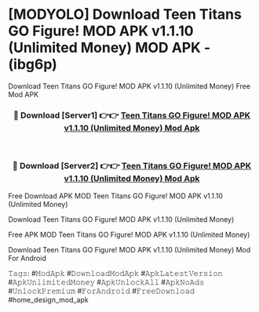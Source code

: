 # [MODYOLO] Download Teen Titans GO Figure! MOD APK v1.1.10 (Unlimited Money) MOD APK - (ibg6p)
Download Teen Titans GO Figure! MOD APK v1.1.10 (Unlimited Money) Free Mod APK

<div align="center">
<h3>🔴 Download [Server1] 👉👉 <a href="https://apk-comot.site?title=Teen_Titans_GO_Figure!_MOD_APK_v1.1.10_(Unlimited_Money)">Teen Titans GO Figure! MOD APK v1.1.10 (Unlimited Money) Mod Apk</a></h3><br>

<h3>🔴 Download [Server2] 👉👉 <a href="https://apk-comot.site?title=Teen_Titans_GO_Figure!_MOD_APK_v1.1.10_(Unlimited_Money)">Teen Titans GO Figure! MOD APK v1.1.10 (Unlimited Money) Mod Apk</a></h3>
</div>


Free Download APK MOD Teen Titans GO Figure! MOD APK v1.1.10 (Unlimited Money)

Download Teen Titans GO Figure! MOD APK v1.1.10 (Unlimited Money) 

Free APK MOD Teen Titans GO Figure! MOD APK v1.1.10 (Unlimited Money) 

Download Teen Titans GO Figure! MOD APK v1.1.10 (Unlimited Money) Mod For Android

𝚃𝚊𝚐𝚜: #𝙼𝚘𝚍𝙰𝚙𝚔 #𝙳𝚘𝚠𝚗𝚕𝚘𝚊𝚍𝙼𝚘𝚍𝙰𝚙𝚔 #𝙰𝚙𝚔𝙻𝚊𝚝𝚎𝚜𝚝𝚅𝚎𝚛𝚜𝚒𝚘𝚗 #𝙰𝚙𝚔𝚄𝚗𝚕𝚒𝚖𝚒𝚝𝚎𝚍𝙼𝚘𝚗𝚎𝚢 #𝙰𝚙𝚔𝚄𝚗𝚕𝚘𝚌𝚔𝙰𝚕𝚕 #𝙰𝚙𝚔𝙽𝚘𝙰𝚍𝚜 #𝚄𝚗𝚕𝚘𝚌𝚔𝙿𝚛𝚎𝚖𝚒𝚞𝚖 #𝙵𝚘𝚛𝙰𝚗𝚍𝚛𝚘𝚒𝚍 #𝙵𝚛𝚎𝚎𝙳𝚘𝚠𝚗𝚕𝚘𝚊𝚍 #home_design_mod_apk